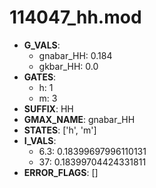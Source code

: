 # 114047_hh.mod

- **G_VALS**:
  - gnabar_HH: 0.184
  - gkbar_HH: 0.0
- **GATES**:
  - h: 1
  - m: 3
- **SUFFIX**: HH
- **GMAX_NAME**: gnabar_HH
- **STATES**: ['h', 'm']
- **I_VALS**:
  - 6.3: 0.18399697996110131
  - 37: 0.18399704424331811
- **ERROR_FLAGS**: []
